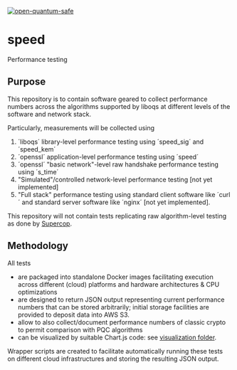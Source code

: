 [![open-quantum-safe](https://circleci.com/gh/open-quantum-safe/speed.svg?style=svg)](https://app.circleci.com/pipelines/github/open-quantum-safe/speed)

# speed
Performance testing

## Purpose

This repository is to contain software geared to collect performance numbers across the algorithms supported by liboqs at different levels of the software and network stack.

Particularly, measurements will be collected using 
1) ´liboqs´ library-level performance testing using ´speed_sig´ and ´speed_kem´
2) ´openssl´ application-level performance testing using ´speed´
3) ´openssl´ "basic network"-level raw handshake performance testing using ´s_time´
4) "Simulated"/controlled network-level performance testing [not yet implemented]
5) "Full stack" performance testing using standard client software like ´curl´ and standard server software like ´nginx´ [not yet implemented].

This repository will not contain tests replicating raw algorithm-level testing as done by [Supercop](https://bench.cr.yp.to/supercop.html).

## Methodology

All tests 
- are packaged into standalone Docker images facilitating execution across different (cloud) platforms and hardware architectures & CPU optimizations
- are designed to return JSON output representing current performance numbers that can be stored arbitrarily; initial storage facilities are provided to deposit data into AWS S3.
- allow to also collect/document performance numbers of classic crypto to permit comparison with PQC algorithms
- can be visualized by suitable Chart.js code: see [visualization folder](https://github.com/open-quantum-safe/speed/tree/master/visualization).

Wrapper scripts are created to facilitate automatically running these tests on different cloud infrastructures and storing the resulting JSON output.
